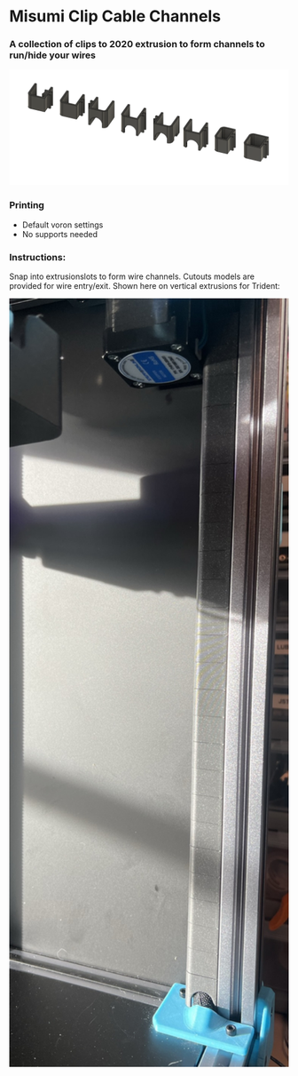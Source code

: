 # Misumi Clip Cable Channels
 ### A collection of clips to 2020 extrusion to form channels to run/hide your wires 

<img src="./Images/Misumi Clip Channels.png" width=800>

### Printing
  * Default voron settings
  * No supports needed

### Instructions:
 
Snap into extrusionslots to form wire channels. Cutouts models are provided for wire entry/exit. Shown here on vertical extrusions for Trident:

<img src="./Images/channel-installed.jpg" width=600>
